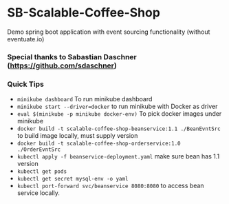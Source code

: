 # SB-Scalable-Coffee-Shop

Demo spring boot application with event sourcing functionality (without eventuate.io) 

### Special thanks to Sabastian Daschner (https://github.com/sdaschner)

### Quick Tips

- `minikube dashboard` To run minikube dashboard
- `minikube start --driver=docker` to run minikube with Docker as driver
- `eval $(minikube -p minikube docker-env)` To pick docker images under minikube
- `docker build -t scalable-coffee-shop-beanservice:1.1 ./BeanEvntSrc` to build image locally, must supply version
- `docker build -t scalable-coffee-shop-orderservice:1.0 ./OrderEvntSrc`
- `kubectl apply -f beanservice-deployment.yaml` make sure bean has 1.1 version
- `kubectl get pods`
- `kubectl get secret mysql-env -o yaml`
- `kubectl port-forward svc/beanservice 8080:8080` to access bean service locally.
